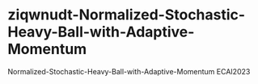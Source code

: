 # ziqwnudt-Normalized-Stochastic-Heavy-Ball-with-Adaptive-Momentum
Normalized-Stochastic-Heavy-Ball-with-Adaptive-Momentum ECAI2023
